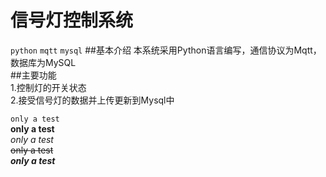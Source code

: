 # 信号灯控制系统
``python``  ``mqtt``  ``mysql`` 
##基本介绍
  本系统采用Python语言编写，通信协议为Mqtt，数据库为MySQL  
##主要功能  
  1.控制灯的开关状态  
  2.接受信号灯的数据并上传更新到Mysql中  

``only a test``  
**only a test**  
*only a test*  
~~only a test~~  
***only a test***  
